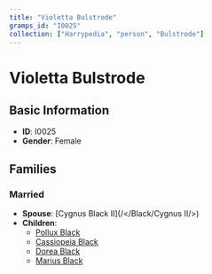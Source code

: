 ```yaml
---
title: "Violetta Bulstrode"
gramps_id: "I0025"
collection: ["Harrypedia", "person", "Bulstrode"]
---
```


# Violetta Bulstrode

## Basic Information

- **ID**: I0025
- **Gender**: Female

## Families

### Married

- **Spouse**: [Cygnus Black II](/</Black/Cygnus II/>)
- **Children**:
  - [Pollux Black](//Black/Pollux/)
  - [Cassiopeia Black](//Black/Cassiopeia/)
  - [Dorea Black](//Black/Dorea/)
  - [Marius Black](//Black/Marius/)

